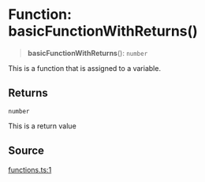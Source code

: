 # Function: basicFunctionWithReturns()

> **basicFunctionWithReturns**(): `number`

This is a function that is assigned to a variable.

## Returns

`number`

This is a return value

## Source

[functions.ts:1](http://source-url)
